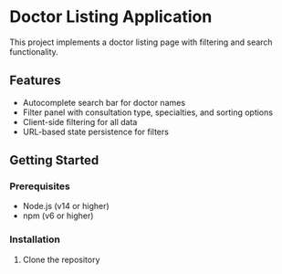 # Doctor Listing Application

This project implements a doctor listing page with filtering and search functionality.

## Features

- Autocomplete search bar for doctor names
- Filter panel with consultation type, specialties, and sorting options
- Client-side filtering for all data
- URL-based state persistence for filters

## Getting Started

### Prerequisites

- Node.js (v14 or higher)
- npm (v6 or higher)

### Installation

1. Clone the repository